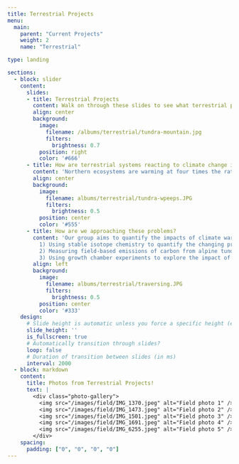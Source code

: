 ```yaml
---
title: Terrestrial Projects
menu:
  main:
    parent: "Current Projects"
    weight: 2
    name: "Terrestrial"

type: landing

sections:
  - block: slider
    content:
      slides:
      - title: Terrestrial Projects
        content: Walk on through these slides to see what terrestrial projects we're working on!
        align: center
        background:
          image:
            filename: /albums/terrestrial/tundra-mountain.jpg
            filters:
              brightness: 0.7
          position: right
          color: '#666'
      - title: How are terrestrial systems reacting to climate change in the North?
        content: 'Northern ecosystems are warming at four times the rate of the global averages, with potentially important consequences for terrestrial carbon storage and emission. Boreal-Arctic soils store vast amounts of carbon which is at risk of being transformed and emitted into the atmosphere as greenhouse gases. Saturated soils, including water-saturated wetlands, are likely to release more methane and carbon dioxide as temperatures continue to rise and as permafrost thaws. Conversely, dry upland ecosystems, including alpine, tundra, and forest soils, are potential sinks of methane due to methane-consuming microbes that live in the soils, but the response of upland ecosystem methane cycling to warming remains unconstrained.'
        align: center
        background:
          image:
            filename: albums/terrestrial/tundra-wpeeps.JPG
            filters:
              brightness: 0.5
          position: center
          color: '#555'
      - title: How are we approaching these problems?
        content: 'Our group aims to quantify the impacts of climate warming and related shifts in vegetation on production and consumption of methane (and carbon dioxide!) across terrestrial boreal-Arctic ecosystems. Examples of our approaches include: <br>
          1) Using stable isotope chemistry to quantify the changing production pathways of methane in wetland ecosystems, <br>
          2) Measuring field-based emissions of carbon from alpine tundra ecosystems using portable infrared greenhouse gas analyzers, <br>
          3) Using growth chamber experiments to explore the impact of shrub encroachment on methane uptake in northern soils. <br>'
        align: left
        background:
          image:
            filename: albums/terrestrial/traversing.JPG
            filters:
              brightness: 0.5
          position: center
          color: '#333'
    design:
      # Slide height is automatic unless you force a specific height (e.g. '400px')
      slide_height: ''
      is_fullscreen: true
      # Automatically transition through slides?
      loop: false
      # Duration of transition between slides (in ms)
      interval: 2000
  - block: markdown
    content:
      title: Photos from Terrestrial Projects! 
      text: |
        <div class="photo-gallery">
          <img src="/images/field/IMG_1370.jpeg" alt="Field photo 1" />
          <img src="/images/field/IMG_1473.jpeg" alt="Field photo 2" />
          <img src="/images/field/IMG_1501.jpeg" alt="Field photo 3" />
          <img src="/images/field/IMG_1691.jpeg" alt="Field photo 4" />
          <img src="/images/field/IMG_6255.jpeg" alt="Field photo 5" />
        </div>
    spacing:
      padding: ["0", "0", "0", "0"]   
---
```

